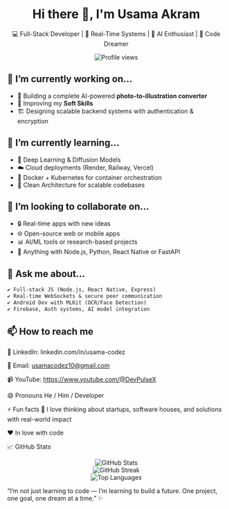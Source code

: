 <h1 align="center">Hi there 👋, I'm Usama Akram</h1>
<p align="center">
  💻 Full-Stack Developer | 🔐 Real-Time Systems | 🧠 AI Enthusiast | 🚀 Code Dreamer
</p>

<p align="center">
  <img src="https://komarev.com/ghpvc/?username=Usama-Codez&label=Profile%20views&color=0e75b6&style=flat" alt="Profile views" />
</p>


## 🔭 I’m currently working on...

- 🧩 Building a complete AI-powered **photo-to-illustration converter**
- 🔗 Improving my **Soft Skills**
- 🏗️ Designing scalable backend systems with authentication & encryption


## 🌱 I’m currently learning...

- 🧠 Deep Learning & Diffusion Models
- ☁️ Cloud deployments (Render, Railway, Vercel)
- 🐳 Docker + Kubernetes for container orchestration
- 🧩 Clean Architecture for scalable codebases


## 👯 I’m looking to collaborate on...

- 🔒 Real-time apps with new ideas
- 🌐 Open-source web or mobile apps
- 📊 AI/ML tools or research-based projects
- 💬 Anything with Node.js, Python, React Native or FastAPI


## 💬 Ask me about...

```txt
✔ Full-stack JS (Node.js, React Native, Express)
✔ Real-time WebSockets & secure peer communication
✔ Android Dev with MLKit (OCR/Face Detection)
✔ Firebase, Auth systems, AI model integration
```

## 📫 How to reach me

💼 LinkedIn: linkedin.com/in/usama-codez

📧 Email: usamacodez10@gmail.com

📹 YouTube: https://www.youtube.com/@DevPulseX

😄 Pronouns
He / Him / Developer

⚡ Fun facts
🧠 I love thinking about startups, software houses, and solutions with real-world impact

❤️ In love with code

📈 GitHub Stats
<p align="center"> <img src="https://github-readme-stats.vercel.app/api?username=Usama-Codez&show_icons=true&theme=radical" alt="GitHub Stats" /> <br> 
  <img src="https://github-readme-streak-stats.herokuapp.com/?user=Usama-Codez&theme=radical" alt="GitHub Streak" /> <br> 
  <img src="https://github-readme-stats.vercel.app/api/top-langs/?username=Usama-Codez&layout=compact&theme=radical" alt="Top Languages" /> </p>


“I’m not just learning to code — I’m learning to build a future. One project, one goal, one dream at a time.” ✨
